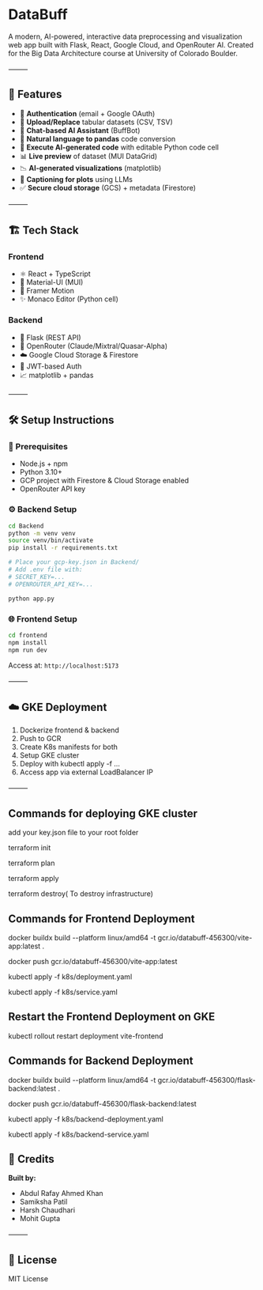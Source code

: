 # DataBuff

A modern, AI-powered, interactive data preprocessing and visualization web app built with Flask, React, Google Cloud, and OpenRouter AI. Created for the Big Data Architecture course at University of Colorado Boulder.

⸻

## 🚀 Features

- 🔐 **Authentication** (email + Google OAuth)
- 📁 **Upload/Replace** tabular datasets (CSV, TSV)
- 💬 **Chat-based AI Assistant** (BuffBot)
- 🔄 **Natural language to pandas** code conversion
- 🧪 **Execute AI-generated code** with editable Python code cell
- 📊 **Live preview** of dataset (MUI DataGrid)
- 📉 **AI-generated visualizations** (matplotlib)
- 🧠 **Captioning for plots** using LLMs
- ✅ **Secure cloud storage** (GCS) + metadata (Firestore)

⸻

## 🏗️ Tech Stack

### Frontend
- ⚛️ React + TypeScript
- 💅 Material-UI (MUI)
- 🎨 Framer Motion
- ✨ Monaco Editor (Python cell)

### Backend
- 🐍 Flask (REST API)
- 🧠 OpenRouter (Claude/Mixtral/Quasar-Alpha)
- ☁️ Google Cloud Storage & Firestore
- 🔐 JWT-based Auth
- 📈 matplotlib + pandas

⸻

## 🛠️ Setup Instructions

### 🔧 Prerequisites
- Node.js + npm
- Python 3.10+
- GCP project with Firestore & Cloud Storage enabled
- OpenRouter API key

### ⚙️ Backend Setup

```bash
cd Backend
python -m venv venv
source venv/bin/activate
pip install -r requirements.txt

# Place your gcp-key.json in Backend/
# Add .env file with:
# SECRET_KEY=...
# OPENROUTER_API_KEY=...

python app.py
```

### 🌐 Frontend Setup

```bash
cd frontend
npm install
npm run dev
```

Access at: `http://localhost:5173`

⸻

## ☁️ GKE Deployment

1. Dockerize frontend & backend
2. Push to GCR
3. Create K8s manifests for both
4. Setup GKE cluster
5. Deploy with kubectl apply -f ...
6. Access app via external LoadBalancer IP

⸻

## Commands for deploying GKE cluster

add your key.json file to your root folder 

terraform init

terraform plan

terraform apply

terraform destroy( To destroy infrastructure)

## Commands for Frontend Deployment

docker buildx build --platform linux/amd64 -t gcr.io/databuff-456300/vite-app:latest .

docker push gcr.io/databuff-456300/vite-app:latest

kubectl apply -f k8s/deployment.yaml

kubectl apply -f k8s/service.yaml

## Restart the Frontend Deployment on GKE

kubectl rollout restart deployment vite-frontend

## Commands for Backend Deployment

docker buildx build --platform linux/amd64 -t gcr.io/databuff-456300/flask-backend:latest .

docker push gcr.io/databuff-456300/flask-backend:latest

kubectl apply -f k8s/backend-deployment.yaml

kubectl apply -f k8s/backend-service.yaml



## 🧠 Credits

**Built by:**
- Abdul Rafay Ahmed Khan
- Samiksha Patil
- Harsh Chaudhari
- Mohit Gupta

⸻

## 📜 License

MIT License

